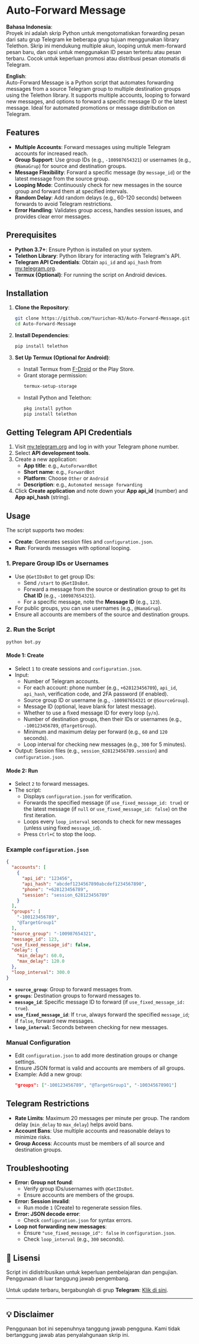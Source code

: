 # Auto-Forward Message

**Bahasa Indonesia**:  
Proyek ini adalah skrip Python untuk mengotomatiskan forwarding pesan dari satu grup Telegram ke beberapa grup tujuan menggunakan library Telethon. Skrip ini mendukung multiple akun, looping untuk mem-forward pesan baru, dan opsi untuk menggunakan ID pesan tertentu atau pesan terbaru. Cocok untuk keperluan promosi atau distribusi pesan otomatis di Telegram.

**English**:  
Auto-Forward Message is a Python script that automates forwarding messages from a source Telegram group to multiple destination groups using the Telethon library. It supports multiple accounts, looping to forward new messages, and options to forward a specific message ID or the latest message. Ideal for automated promotions or message distribution on Telegram.

## Features
- **Multiple Accounts**: Forward messages using multiple Telegram accounts for increased reach.
- **Group Support**: Use group IDs (e.g., `-100987654321`) or usernames (e.g., `@NamaGrup`) for source and destination groups.
- **Message Flexibility**: Forward a specific message (by `message_id`) or the latest message from the source group.
- **Looping Mode**: Continuously check for new messages in the source group and forward them at specified intervals.
- **Random Delay**: Add random delays (e.g., 60-120 seconds) between forwards to avoid Telegram restrictions.
- **Error Handling**: Validates group access, handles session issues, and provides clear error messages.

## Prerequisites
- **Python 3.7+**: Ensure Python is installed on your system.
- **Telethon Library**: Python library for interacting with Telegram's API.
- **Telegram API Credentials**: Obtain `api_id` and `api_hash` from [my.telegram.org](https://my.telegram.org).
- **Termux (Optional)**: For running the script on Android devices.

## Installation
1. **Clone the Repository**:
   ```bash
   git clone https://github.com/Yuurichan-N3/Auto-Forward-Message.git
   cd Auto-Forward-Message
   ```

2. **Install Dependencies**:
   ```bash
   pip install telethon
   ```

3. **Set Up Termux (Optional for Android)**:
   - Install Termux from [F-Droid](https://f-droid.org/packages/com.termux/) or the Play Store.
   - Grant storage permission:
     ```bash
     termux-setup-storage
     ```
   - Install Python and Telethon:
     ```bash
     pkg install python
     pip install telethon
     ```

## Getting Telegram API Credentials
1. Visit [my.telegram.org](https://my.telegram.org) and log in with your Telegram phone number.
2. Select **API development tools**.
3. Create a new application:
   - **App title**: e.g., `AutoForwardBot`
   - **Short name**: e.g., `ForwardBot`
   - **Platform**: Choose `Other` or `Android`
   - **Description**: e.g., `Automated message forwarding`
4. Click **Create application** and note down your **App api_id** (number) and **App api_hash** (string).

## Usage
The script supports two modes:
- **Create**: Generates session files and `configuration.json`.
- **Run**: Forwards messages with optional looping.

### 1. Prepare Group IDs or Usernames
- Use `@GetIDsBot` to get group IDs:
  - Send `/start` to `@GetIDsBot`.
  - Forward a message from the source or destination group to get its **Chat ID** (e.g., `-100987654321`).
  - For a specific message, note the **Message ID** (e.g., `123`).
- For public groups, you can use usernames (e.g., `@NamaGrup`).
- Ensure all accounts are members of the source and destination groups.

### 2. Run the Script
```bash
python bot.py
```

#### Mode 1: Create
- Select `1` to create sessions and `configuration.json`.
- Input:
  - Number of Telegram accounts.
  - For each account: phone number (e.g., `+628123456789`), `api_id`, `api_hash`, verification code, and 2FA password (if enabled).
  - Source group ID or username (e.g., `-100987654321` or `@SourceGroup`).
  - Message ID (optional, leave blank for latest message).
  - Whether to use a fixed message ID for every loop (`y/n`).
  - Number of destination groups, then their IDs or usernames (e.g., `-100123456789`, `@TargetGroup`).
  - Minimum and maximum delay per forward (e.g., `60` and `120` seconds).
  - Loop interval for checking new messages (e.g., `300` for 5 minutes).
- Output: Session files (e.g., `session_628123456789.session`) and `configuration.json`.

#### Mode 2: Run
- Select `2` to forward messages.
- The script:
  - Displays `configuration.json` for verification.
  - Forwards the specified message (if `use_fixed_message_id: true`) or the latest message (if `null` or `use_fixed_message_id: false`) on the first iteration.
  - Loops every `loop_interval` seconds to check for new messages (unless using fixed `message_id`).
  - Press `Ctrl+C` to stop the loop.

### Example `configuration.json`
```json
{
  "accounts": [
    {
      "api_id": "123456",
      "api_hash": "abcdef1234567890abcdef1234567890",
      "phone": "+628123456789",
      "session": "session_628123456789"
    }
  ],
  "groups": [
    "-100123456789",
    "@TargetGroup1"
  ],
  "source_group": "-100987654321",
  "message_id": 123,
  "use_fixed_message_id": false,
  "delay": {
    "min_delay": 60.0,
    "max_delay": 120.0
  },
  "loop_interval": 300.0
}
```
- **`source_group`**: Group to forward messages from.
- **`groups`**: Destination groups to forward messages to.
- **`message_id`**: Specific message ID to forward (if `use_fixed_message_id: true`).
- **`use_fixed_message_id`**: If `true`, always forward the specified `message_id`; if `false`, forward new messages.
- **`loop_interval`**: Seconds between checking for new messages.

### Manual Configuration
- Edit `configuration.json` to add more destination groups or change settings.
- Ensure JSON format is valid and accounts are members of all groups.
- Example: Add a new group:
  ```json
  "groups": ["-100123456789", "@TargetGroup1", "-100345678901"]
  ```

## Telegram Restrictions
- **Rate Limits**: Maximum 20 messages per minute per group. The random delay (`min_delay` to `max_delay`) helps avoid bans.
- **Account Bans**: Use multiple accounts and reasonable delays to minimize risks.
- **Group Access**: Accounts must be members of all source and destination groups.

## Troubleshooting
- **Error: Group not found**:
  - Verify group IDs/usernames with `@GetIDsBot`.
  - Ensure accounts are members of the groups.
- **Error: Session invalid**:
  - Run mode `1` (Create) to regenerate session files.
- **Error: JSON decode error**:
  - Check `configuration.json` for syntax errors.
- **Loop not forwarding new messages**:
  - Ensure `"use_fixed_message_id": false` in `configuration.json`.
  - Check `loop_interval` (e.g., `300` seconds).
 
## 📜 Lisensi  

Script ini didistribusikan untuk keperluan pembelajaran dan pengujian. Penggunaan di luar tanggung jawab pengembang.  

Untuk update terbaru, bergabunglah di grup **Telegram**: [Klik di sini](https://t.me/sentineldiscus).


---

## 💡 Disclaimer
Penggunaan bot ini sepenuhnya tanggung jawab pengguna. Kami tidak bertanggung jawab atas penyalahgunaan skrip ini.
